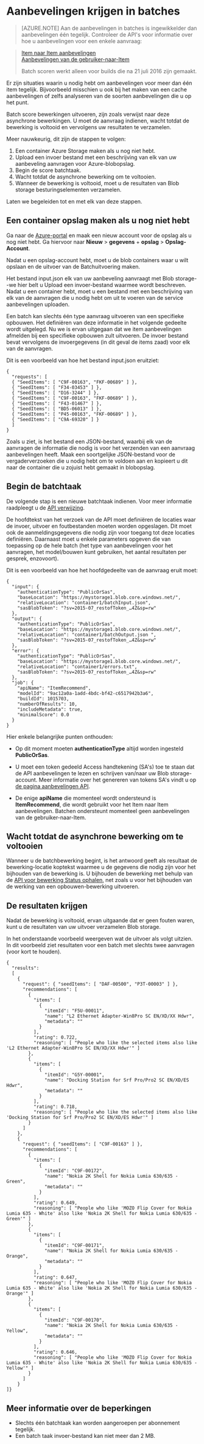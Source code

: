
<properties
    pageTitle="Aan de aanbevelingen in batches: Machine learning aanbevelingen API | Microsoft Azure"
    description="Azure machine learning-aanbevelingen--aan de aanbevelingen in batches"
    services="cognitive-services"
    documentationCenter=""
    authors="luiscabrer"
    manager="jhubbard"
    editor="cgronlun"/>

<tags
    ms.service="cognitive-services"
    ms.workload="data-services"
    ms.tgt_pltfrm="na"
    ms.devlang="na"
    ms.topic="article"
    ms.date="08/17/2016"
    ms.author="luisca"/>

# <a name="get-recommendations-in-batches"></a>Aanbevelingen krijgen in batches

>[AZURE.NOTE] Aan de aanbevelingen in batches is ingewikkelder dan aanbevelingen één tegelijk. Controleer de API's voor informatie over hoe u aanbevelingen voor een enkele aanvraag:

> [Item naar Item aanbevelingen](https://westus.dev.cognitive.microsoft.com/docs/services/Recommendations.V4.0/operations/56f30d77eda5650db055a3d4)<br>
> [Aanbevelingen van de gebruiker-naar-Item](https://westus.dev.cognitive.microsoft.com/docs/services/Recommendations.V4.0/operations/56f30d77eda5650db055a3dd)
>
> Batch scoren werkt alleen voor builds die na 21 juli 2016 zijn gemaakt.


Er zijn situaties waarin u nodig hebt om aanbevelingen voor meer dan één item tegelijk. Bijvoorbeeld misschien u ook bij het maken van een cache aanbevelingen of zelfs analyseren van de soorten aanbevelingen die u op het punt.

Batch score bewerkingen uitvoeren, zijn zoals verwijst naar deze asynchrone bewerkingen. U moet de aanvraag indienen, wacht totdat de bewerking is voltooid en vervolgens uw resultaten te verzamelen.  

Meer nauwkeurig, dit zijn de stappen te volgen:

1.  Een container Azure Storage maken als u nog niet hebt.
2.  Upload een invoer bestand met een beschrijving van elk van uw aanbeveling aanvragen voor Azure-blobopslag.
3.  Begin de score batchtaak.
4.  Wacht totdat de asynchrone bewerking om te voltooien.
5.  Wanneer de bewerking is voltooid, moet u de resultaten van Blob storage besturingselementen verzamelen.

Laten we begeleiden tot en met elk van deze stappen.

## <a name="create-a-storage-container-if-you-dont-have-one-already"></a>Een container opslag maken als u nog niet hebt

Ga naar de [Azure-portal](https://portal.azure.com) en maak een nieuw account voor de opslag als u nog niet hebt. Ga hiervoor naar **Nieuw** > **gegevens** + **opslag** > **Opslag-Account**.

Nadat u een opslag-account hebt, moet u de blob containers waar u wilt opslaan en de uitvoer van de Batchuitvoering maken.

Het bestand input.json elk van uw aanbeveling aanvraagt met Blob storage--we hier belt u Upload een invoer-bestand waarmee wordt beschreven.
Nadat u een container hebt, moet u een bestand met een beschrijving van elk van de aanvragen die u nodig hebt om uit te voeren van de service aanbevelingen uploaden.

Een batch kan slechts één type aanvraag uitvoeren van een specifieke opbouwen. Het definiëren van deze informatie in het volgende gedeelte wordt uitgelegd. Nu we is ervan uitgegaan dat we item aanbevelingen afmelden bij een specifieke opbouwen zult uitvoeren. De invoer bestand bevat vervolgens de invoergegevens (in dit geval de items zaad) voor elk van de aanvragen.

Dit is een voorbeeld van hoe het bestand input.json eruitziet:

    {
      "requests": [
      { "SeedItems": [ "C9F-00163", "FKF-00689" ] },
      { "SeedItems": [ "F34-03453" ] },
      { "SeedItems": [ "D16-3244" ] },
      { "SeedItems": [ "C9F-00163", "FKF-00689" ] },
      { "SeedItems": [ "F43-01467" ] },
      { "SeedItems": [ "BD5-06013" ] },
      { "SeedItems": [ "P45-00163", "FKF-00689" ] },
      { "SeedItems": [ "C9A-69320" ] }
      ]
    }

Zoals u ziet, is het bestand een JSON-bestand, waarbij elk van de aanvragen de informatie die nodig is voor het verzenden van een aanvraag aanbevelingen heeft. Maak een soortgelijke JSON-bestand voor de vergaderverzoeken die u nodig hebt om te voldoen aan en kopieert u dit naar de container die u zojuist hebt gemaakt in blobopslag.

## <a name="kick-start-the-batch-job"></a>Begin de batchtaak

De volgende stap is een nieuwe batchtaak indienen. Voor meer informatie raadpleegt u de [API verwijzing](https://westus.dev.cognitive.microsoft.com/docs/services/Recommendations.V4.0/).

De hoofdtekst van het verzoek van de API moet definiëren de locaties waar de invoer, uitvoer en foutbestanden moeten worden opgeslagen. Dit moet ook de aanmeldingsgegevens die nodig zijn voor toegang tot deze locaties definiëren. Daarnaast moet u enkele parameters opgeven die van toepassing op de hele batch (het type van aanbevelingen voor het aanvragen, het model/bouwen kunt gebruiken, het aantal resultaten per gesprek, enzovoort).

Dit is een voorbeeld van hoe het hoofdgedeelte van de aanvraag eruit moet:

    {
      "input": {
        "authenticationType": "PublicOrSas",
        "baseLocation": "https://mystorage1.blob.core.windows.net/",
        "relativeLocation": "container1/batchInput.json",
        "sasBlobToken": "?sv=2015-07_restofToken_…4Z&sp=rw"
      },
      "output": {
        "authenticationType": "PublicOrSas",
        "baseLocation": "https://mystorage1.blob.core.windows.net/",
        "relativeLocation": "container1/batchOutput.json ",
        "sasBlobToken": "?sv=2015-07_restofToken_…4Z&sp=rw"
      },
      "error": {
        "authenticationType": "PublicOrSas",
        "baseLocation": "https://mystorage1.blob.core.windows.net/",
        "relativeLocation": "container1/errors.txt",
        "sasBlobToken": "?sv=2015-07_restofToken_…4Z&sp=rw"
      },
      "job": {
        "apiName": "ItemRecommend",
        "modelId": "9ac12a0a-1add-4bdc-bf42-c6517942b3a6",
        "buildId": 1015703,
        "numberOfResults": 10,
        "includeMetadata": true,
        "minimalScore": 0.0
      }
    }

Hier enkele belangrijke punten onthouden:

-   Op dit moment moeten **authenticationType** altijd worden ingesteld **PublicOrSas**.

-   U moet een token gedeeld Access handtekening (SA's) toe te staan dat de API aanbevelingen te lezen en schrijven van/naar uw Blob storage-account. Meer informatie over het genereren van tokens SA's vindt u op [de pagina aanbevelingen API](../storage/storage-dotnet-shared-access-signature-part-1.md).

-   De enige **apiName** die momenteel wordt ondersteund is **ItemRecommend**, die wordt gebruikt voor het Item naar Item aanbevelingen. Batchen ondersteunt momenteel geen aanbevelingen van de gebruiker-naar-Item.

## <a name="wait-for-the-asynchronous-operation-to-finish"></a>Wacht totdat de asynchrone bewerking om te voltooien

Wanneer u de batchbewerking begint, is het antwoord geeft als resultaat de bewerking-locatie koptekst waarmee u de gegevens die nodig zijn voor het bijhouden van de bewerking is.
U bijhouden de bewerking met behulp van de [API voor bewerking Status ophalen]( https://westus.dev.cognitive.microsoft.com/docs/services/Recommendations.V4.0/operations/56f30d77eda5650db055a3da), net zoals u voor het bijhouden van de werking van een opbouwen-bewerking uitvoeren.

## <a name="get-the-results"></a>De resultaten krijgen

Nadat de bewerking is voltooid, ervan uitgaande dat er geen fouten waren, kunt u de resultaten van uw uitvoer verzamelen Blob storage.

In het onderstaande voorbeeld weergeven wat de uitvoer als volgt uitzien. In dit voorbeeld ziet resultaten voor een batch met slechts twee aanvragen (voor kort te houden).

    {
      "results":
      [   
        {
          "request": { "seedItems": [ "DAF-00500", "P3T-00003" ] },
          "recommendations": [
            {
              "items": [
                {
                  "itemId": "F5U-00011",
                  "name": "L2 Ethernet Adapter-Win8Pro SC EN/XD/XX Hdwr",
                  "metadata": ""
                }
              ],
              "rating": 0.722,
              "reasoning": [ "People who like the selected items also like 'L2 Ethernet Adapter-Win8Pro SC EN/XD/XX Hdwr'" ]
            },
            {
              "items": [
                {
                  "itemId": "G5Y-00001",
                  "name": "Docking Station for Srf Pro/Pro2 SC EN/XD/ES Hdwr",
                  "metadata": ""
                }
              ],
              "rating": 0.718,
              "reasoning": [ "People who like the selected items also like 'Docking Station for Srf Pro/Pro2 SC EN/XD/ES Hdwr'" ]
            }
          ]
        },
        {
          "request": { "seedItems": [ "C9F-00163" ] },
          "recommendations": [
            {
              "items": [
                {
                  "itemId": "C9F-00172",
                  "name": "Nokia 2K Shell for Nokia Lumia 630/635 - Green",
                  "metadata": ""
                }
              ],
              "rating": 0.649,
              "reasoning": [ "People who like 'MOZO Flip Cover for Nokia Lumia 635 - White' also like 'Nokia 2K Shell for Nokia Lumia 630/635 - Green'" ]
            },
            {
              "items": [
                {
                  "itemId": "C9F-00171",
                  "name": "Nokia 2K Shell for Nokia Lumia 630/635 - Orange",
                  "metadata": ""
                }
              ],
              "rating": 0.647,
              "reasoning": [ "People who like 'MOZO Flip Cover for Nokia Lumia 635 - White' also like 'Nokia 2K Shell for Nokia Lumia 630/635 - Orange'" ]
            },
            {
              "items": [
                {
                  "itemId": "C9F-00170",
                  "name": "Nokia 2K Shell for Nokia Lumia 630/635 - Yellow",
                  "metadata": ""
                }
              ],
              "rating": 0.646,
              "reasoning": [ "People who like 'MOZO Flip Cover for Nokia Lumia 635 - White' also like 'Nokia 2K Shell for Nokia Lumia 630/635 - Yellow'" ]
            }       
          ]
        }
    ]}


## <a name="learn-about-the-limitations"></a>Meer informatie over de beperkingen

-   Slechts één batchtaak kan worden aangeroepen per abonnement tegelijk.
-   Een batch taak invoer-bestand kan niet meer dan 2 MB.
